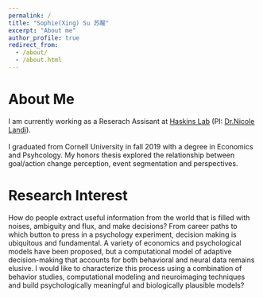 ```yaml
---
permalink: /
title: "Sophie(Xing) Su 苏醒"
excerpt: "About me"
author_profile: true
redirect_from: 
  - /about/
  - /about.html
---
```

About Me
=====
I am currently working as a Reserach Assisant at  <a href="https://haskinslabs.org/">Haskins Lab</a> (PI: <a href="https://landi.lab.uconn.edu/"> Dr.Nicole Landi</a>).
<br><br>
I graduated from Cornell University in fall 2019 with a degree in Economics and Psyhcology. My honors thesis explored the relationship between goal/action change perception, event segmentation and perspectives. 




Research Interest
======
How do people extract useful information from the world that is filled with noises, ambiguity and flux, and make decisions? From career paths to which button to press in a psychology experiment, decision making is ubiquitous and fundamental. A variety of economics and psychological models have been proposed, but a computational model of adaptive decision-making that accounts for both behavioral and neural data remains elusive. I would like to characterize this process using a combination of behavior studies, computational modeling and neuroimaging techniques and build psychologically meaningful and biologically plausible
models? 
